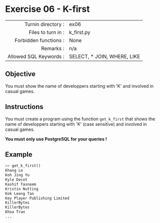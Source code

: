 # Exercise 06 - K-first

|                         |                    |
| -----------------------:| ------------------ |
|   Turnin directory :    |  ex06              |
|   Files to turn in :    |  k_first.py        |
|   Forbidden functions : |  None              |
|   Remarks :             |  n/a               |
| Allowed SQL Keywords :  | SELECT, * JOIN, WHERE, LIKE |

## Objective

You must show the name of developpers starting with 'K' and involved in casual games.

## Instructions

You must create a program using the function `get_k_first` that shows the name of developpers starting with 'K' (case sensitive) and involved in casual games.

**You must only use PostgreSQL for your queries !**

## Example

```python
>> get_k_first()
Khang Le
Koh Jing Yu
Kyle Decot
Kashif Tasneem
Kristin Nutting
Kok Leong Tan
Key Player Publishing Limited
KillerBytes
KillerBytes
Khoa Tran
...
```